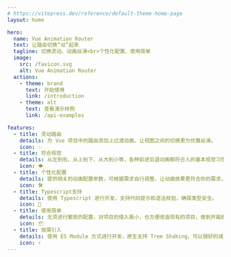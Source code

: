 ```yaml
---
# https://vitepress.dev/reference/default-theme-home-page
layout: home

hero:
  name: Vue Animation Router
  text: 让路由切换“动”起来
  tagline: 切换灵动、动画丝滑<br>个性化配置、使用简单
  image:
    src: /favicon.svg
    alt: Vue Animation Router
  actions:
    - theme: brand
      text: 开始使用
      link: /introduction
    - theme: alt
      text: 查看演示样例
      link: /api-examples

features:
  - title: 灵动路由
    details: 为 Vue 项目中的路由添加上过渡动画，让视图之间的切换更为优雅丝滑。
    icon: ✨
  - title: 符合视觉
    details: 从左到右、从上到下、从大到小等，各种前进后退动画都符合人的基本视觉习惯。
    icon: 👁️
  - title: 个性化配置
    details: 提供相关的动画配置参数，可根据需求自行调整，让动画效果更符合你的需求。
    icon: 🛠️
  - title: Typescript支持
    details: 使用 Typescript 进行开发，支持代码提示和语法校验，确保类型安全。
    icon: 💎
  - title: 使用简单
    details: 无须进行繁琐的配置，对项目的侵入极小，也方便改造现有的项目，做到开箱即用。
    icon: 📦
  - title: 按需引入
    details: 使用 ES Module 方式进行开发，原生支持 Tree Shaking，可以很好的减少打包体积。
    icon: ⚡
---
```

